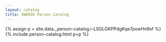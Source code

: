 ```yaml
---
layout: catalog
title: SWERIK Person Catalog
---
```

{% assign p = site.data._person-catalog.i-LSGLGKPPdgKqe7pxwHn9sf %}
{% include person-catalog.html p=p %}


